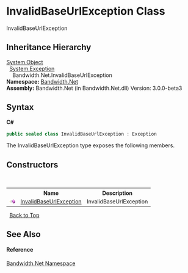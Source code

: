 ﻿# InvalidBaseUrlException Class
 

InvalidBaseUrlException


## Inheritance Hierarchy
<a href="http://msdn2.microsoft.com/en-us/library/e5kfa45b" target="_blank">System.Object</a><br />&nbsp;&nbsp;<a href="http://msdn2.microsoft.com/en-us/library/c18k6c59" target="_blank">System.Exception</a><br />&nbsp;&nbsp;&nbsp;&nbsp;Bandwidth.Net.InvalidBaseUrlException<br />
**Namespace:**&nbsp;<a href ="N_Bandwidth_Net.md">Bandwidth.Net</a><br />**Assembly:**&nbsp;Bandwidth.Net (in Bandwidth.Net.dll) Version: 3.0.0-beta3

## Syntax

**C#**<br />
``` C#
public sealed class InvalidBaseUrlException : Exception
```

The InvalidBaseUrlException type exposes the following members.


## Constructors
&nbsp;<table><tr><th></th><th>Name</th><th>Description</th></tr><tr><td>![Public method](media/pubmethod.gif "Public method")</td><td><a href ="M_Bandwidth_Net_InvalidBaseUrlException__ctor.md">InvalidBaseUrlException</a></td><td>
InvalidBaseUrlException</td></tr></table>&nbsp;
<a href="#invalidbaseurlexception-class">Back to Top</a>

## See Also


#### Reference
<a href ="N_Bandwidth_Net.md">Bandwidth.Net Namespace</a><br />